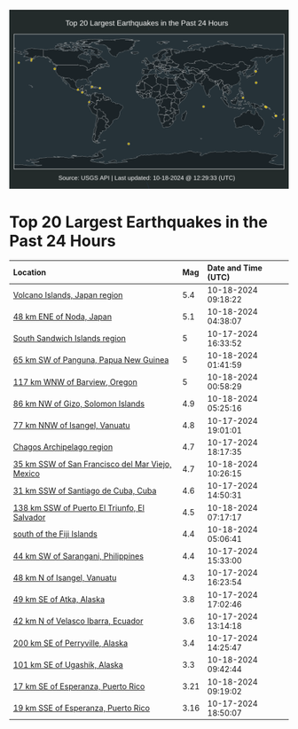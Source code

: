 ![Map](./map.png)

# Top 20 Largest Earthquakes in the Past 24 Hours

| Location | Mag | Date and Time (UTC) |
|:---|:---|:---|
| [Volcano Islands, Japan region](https://earthquake.usgs.gov/earthquakes/eventpage/us6000nzi5) | 5.4 | 10-18-2024 09:18:22 |
| [48 km ENE of Noda, Japan](https://earthquake.usgs.gov/earthquakes/eventpage/us6000nzgv) | 5.1 | 10-18-2024 04:38:07 |
| [South Sandwich Islands region](https://earthquake.usgs.gov/earthquakes/eventpage/us6000nzds) | 5 | 10-17-2024 16:33:52 |
| [65 km SW of Panguna, Papua New Guinea](https://earthquake.usgs.gov/earthquakes/eventpage/us6000nzgl) | 5 | 10-18-2024 01:41:59 |
| [117 km WNW of Barview, Oregon](https://earthquake.usgs.gov/earthquakes/eventpage/us6000nzg2) | 5 | 10-18-2024 00:58:29 |
| [86 km NW of Gizo, Solomon Islands](https://earthquake.usgs.gov/earthquakes/eventpage/us6000nzhb) | 4.9 | 10-18-2024 05:25:16 |
| [77 km NNW of Isangel, Vanuatu](https://earthquake.usgs.gov/earthquakes/eventpage/us6000nzeg) | 4.8 | 10-17-2024 19:01:01 |
| [Chagos Archipelago region](https://earthquake.usgs.gov/earthquakes/eventpage/us6000nzeb) | 4.7 | 10-17-2024 18:17:35 |
| [35 km SSW of San Francisco del Mar Viejo, Mexico](https://earthquake.usgs.gov/earthquakes/eventpage/us6000nzic) | 4.7 | 10-18-2024 10:26:15 |
| [31 km SSW of Santiago de Cuba, Cuba](https://earthquake.usgs.gov/earthquakes/eventpage/us6000nzct) | 4.6 | 10-17-2024 14:50:31 |
| [138 km SSW of Puerto El Triunfo, El Salvador](https://earthquake.usgs.gov/earthquakes/eventpage/us6000nzhn) | 4.5 | 10-18-2024 07:17:17 |
| [south of the Fiji Islands](https://earthquake.usgs.gov/earthquakes/eventpage/us6000nzh7) | 4.4 | 10-18-2024 05:06:41 |
| [44 km SW of Sarangani, Philippines](https://earthquake.usgs.gov/earthquakes/eventpage/us6000nzcv) | 4.4 | 10-17-2024 15:33:00 |
| [48 km N of Isangel, Vanuatu](https://earthquake.usgs.gov/earthquakes/eventpage/us6000nzd3) | 4.3 | 10-17-2024 16:23:54 |
| [49 km SE of Atka, Alaska](https://earthquake.usgs.gov/earthquakes/eventpage/us6000nzev) | 3.8 | 10-17-2024 17:02:46 |
| [42 km N of Velasco Ibarra, Ecuador](https://earthquake.usgs.gov/earthquakes/eventpage/us6000nzca) | 3.6 | 10-17-2024 13:14:18 |
| [200 km SE of Perryville, Alaska](https://earthquake.usgs.gov/earthquakes/eventpage/ak024ddhvidb) | 3.4 | 10-17-2024 14:25:47 |
| [101 km SE of Ugashik, Alaska](https://earthquake.usgs.gov/earthquakes/eventpage/ak024df2jc5t) | 3.3 | 10-18-2024 09:42:44 |
| [17 km SE of Esperanza, Puerto Rico](https://earthquake.usgs.gov/earthquakes/eventpage/pr71462943) | 3.21 | 10-18-2024 09:19:02 |
| [19 km SSE of Esperanza, Puerto Rico](https://earthquake.usgs.gov/earthquakes/eventpage/pr71462838) | 3.16 | 10-17-2024 18:50:07 |
